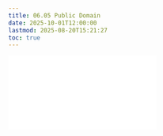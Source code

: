 ```yaml
---
title: 06.05 Public Domain
date: 2025-10-01T12:00:00
lastmod: 2025-08-20T15:21:27
toc: true
---
```


![Link to included file content](../../../../copyright/public-domain.md)
